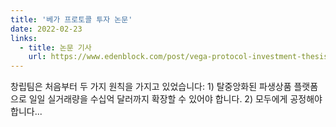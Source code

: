 ```yaml
---
title: '베가 프로토콜 투자 논문'
date: 2022-02-23
links:
  - title: 논문 기사
    url: https://www.edenblock.com/post/vega-protocol-investment-thesis
---
```


창립팀은 처음부터 두 가지 원칙을 가지고 있었습니다: 1) 탈중앙화된 파생상품 플랫폼으로 일일 실거래량을 수십억 달러까지 확장할 수 있어야 합니다. 2) 모두에게 공정해야 합니다...
